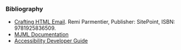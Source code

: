 ### Bibliography
* [Crafting HTML Email](https://www.oreilly.com/library/view/crafting-html-email/9781098140977/). Remi Parmentier, Publisher: SitePoint, ISBN: 9781925836509.
* [MJML Documentation](https://documentation.mjml.io/)
* [Accessibility Developer Guide](https://www.accessibility-developer-guide.com/)